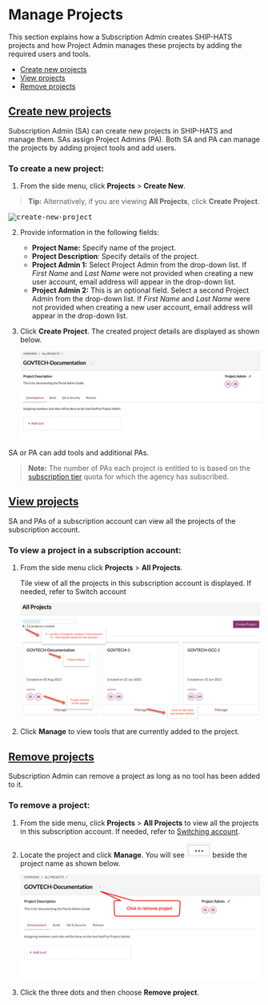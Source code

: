 # Manage Projects

This section explains how a Subscription Admin creates SHIP-HATS projects and how Project Admin manages these projects by adding the required users and tools.

- [Create new projects](#create-new-projects)
- [View projects](#view-projects)
- [Remove projects](#remove-projects)


## [Create new projects](#create-new-projects)

Subscription Admin (SA) can create new projects in SHIP-HATS and manage them. SAs assign Project Admins (PA). Both SA and PA can manage the projects by adding project tools and add users.

### To create a new project:

1. From the side menu, click **Projects** > **Create New**.  

>**Tip:** Alternatively, if you are viewing **All Projects**, click **Create Project**.  

<kbd>![create-new-project](create-new-project-2.png ':size=100%')</kbd>

2. Provide information in the following fields:

    - **Project Name:** Specify name of the project. 
    - **Project Description**: Specify details of the project. 
    - **Project Admin 1:** Select Project Admin from the drop-down list. If *First Name* and *Last Name* were not provided when creating a new user account, email address will appear in the drop-down list.
    - **Project Admin 2:** This is an optional field. Select a second Project Admin from the drop-down list. If *First Name* and *Last Name* were not provided when creating a new user account, email address will appear in the drop-down list. 
3. Click **Create Project**. The created project details are displayed as shown below.

    <kbd>![newly-created-project](newly-created-project.png ':size=100%')</kbd>

SA or PA can add tools and additional PAs. 
> **Note:** The number of PAs each project is entitled to is based on the [subscription tier](https://www.developer.tech.gov.sg/products/categories/devops/ship-hats/subscription) quota for which the agency has subscribed.

## [View projects](#view-projects)

SA and PAs of a subscription account can view all the projects of the subscription account.

### To view a project in a subscription account:

1. From the side menu click **Projects** > **All Projects**.

    Tile view of all the projects in this subscription account is displayed. If needed, refer to Switch account

    <kbd>![](view-all-projects-tile-view.png ':size=100%')</kbd>

2. Click **Manage** to view tools that are currently added to the project.

## [Remove projects](#remove-projects)

Subscription Admin can remove a project as long as no tool has been added to it.

### To remove a project:

1. From the side menu, click **Projects** > **All Projects** to view all the projects in this subscription account. If needed, refer to [Switching account](https://docs.developer.gov.sg/docs/ship-hats-documentation/#/manage-account?id=switch-account).
2. Locate the project and click **Manage**. You will see ![remove-project-icon](remove-project-icon.png) beside the project name as shown below.

    <kbd>![remove-project](remove-project.png ':size=100%')</kbd>

3. Click the three dots and then choose **Remove project**.

